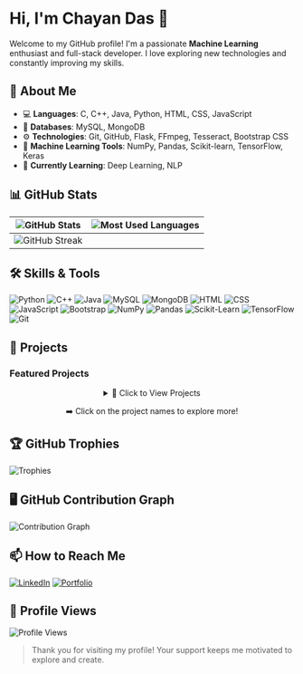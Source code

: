 # Hi, I'm Chayan Das 👋

Welcome to my GitHub profile! I'm a passionate **Machine Learning** enthusiast and full-stack developer. I love exploring new technologies and constantly improving my skills.

## 🚀 About Me
- 💻 **Languages**: C, C++, Java, Python, HTML, CSS, JavaScript
- 💾 **Databases**: MySQL, MongoDB
- ⚙️ **Technologies**: Git, GitHub, Flask, FFmpeg, Tesseract, Bootstrap CSS
- 🧠 **Machine Learning Tools**: NumPy, Pandas, Scikit-learn, TensorFlow, Keras
- 🌱 **Currently Learning**: Deep Learning, NLP


## 📊 GitHub Stats

| ![GitHub Stats](https://github-readme-stats.vercel.app/api?username=Nikk-123&show_icons=true&theme=tokyonight) | ![Most Used Languages](https://github-readme-stats.vercel.app/api/top-langs/?username=Nikk-123&layout=compact&theme=tokyonight) |
|-------------------------------------------------------------------------------------------------------------------|-------------------------------------------------------------------------------------------------------------------------|
| ![GitHub Streak](https://github-readme-streak-stats.herokuapp.com/?user=Nikk-123&theme=tokyonight)                                                                                                                             |

## 🛠️ Skills & Tools
![Python](https://img.shields.io/badge/-Python-3776AB?style=for-the-badge&logo=python&logoColor=white)
![C++](https://img.shields.io/badge/-C++-00599C?style=for-the-badge&logo=c%2B%2B&logoColor=white)
![Java](https://img.shields.io/badge/-Java-007396?style=for-the-badge&logo=java&logoColor=white)
![MySQL](https://img.shields.io/badge/-MySQL-4479A1?style=for-the-badge&logo=mysql&logoColor=white)
![MongoDB](https://img.shields.io/badge/-MongoDB-47A248?style=for-the-badge&logo=mongodb&logoColor=white)
![HTML](https://img.shields.io/badge/-HTML-E34F26?style=for-the-badge&logo=html5&logoColor=white)
![CSS](https://img.shields.io/badge/-CSS-1572B6?style=for-the-badge&logo=css3&logoColor=white)
![JavaScript](https://img.shields.io/badge/-JavaScript-F7DF1E?style=for-the-badge&logo=javascript&logoColor=black)
![Bootstrap](https://img.shields.io/badge/-Bootstrap-563D7C?style=for-the-badge&logo=bootstrap&logoColor=white)
![NumPy](https://img.shields.io/badge/-NumPy-013243?style=for-the-badge&logo=numpy&logoColor=white)
![Pandas](https://img.shields.io/badge/-Pandas-150458?style=for-the-badge&logo=pandas&logoColor=white)
![Scikit-Learn](https://img.shields.io/badge/-Scikit%20Learn-F7931E?style=for-the-badge&logo=scikit-learn&logoColor=white)
![TensorFlow](https://img.shields.io/badge/-TensorFlow-FF6F00?style=for-the-badge&logo=tensorflow&logoColor=white)
![Git](https://img.shields.io/badge/-Git-F05032?style=for-the-badge&logo=git&logoColor=white)


## 🌟 Projects

### Featured Projects

<div align="center">

  <details>
    <summary>🌟 Click to View Projects</summary>
    
    1. [Flask-Screen-Mirroring-App](https://github.com/Nikk-123/Flask-Screen-Mirroring-App)  
       A Flask-based app that mirrors your device screen to the browser, providing a seamless way to share and view screens remotely.  
       
    2. [HTML-Calculator](https://github.com/Nikk-123/HTML-Calculator)  
       A simple and interactive calculator built with HTML, CSS, and JavaScript. Perform basic arithmetic operations in a user-friendly interface.  
       
    3. [GareebKaSpotify](https://github.com/Nikk-123/GareebKaSpotify)  
       A lightweight music streaming web application inspired by Spotify. It allows users to play, search, and manage music playlists.  

  </details>
  
</div>

<div align="center">
  <p>➡️ Click on the project names to explore more!</p>
</div>

## 🏆 GitHub Trophies
![Trophies](https://github-profile-trophy.vercel.app/?username=Nikk-123&theme=dracula)


## 🖥️ GitHub Contribution Graph
![Contribution Graph](https://github-readme-activity-graph.vercel.app/graph?username=Nikk-123&theme=react-dark)





## 📫 How to Reach Me
[![LinkedIn](https://img.shields.io/badge/-LinkedIn-0077B5?style=flat&logo=linkedin&logoColor=white)](https://www.linkedin.com/in/chayan-das-a863aa25a)
[![Portfolio](https://img.shields.io/badge/-Portfolio-000000?style=flat&logo=github&logoColor=white)](https://yourwebsite.com)


## 👀 Profile Views
![Profile Views](https://komarev.com/ghpvc/?username=Nikk-123&color=blue)

> Thank you for visiting my profile! Your support keeps me motivated to explore and create.



